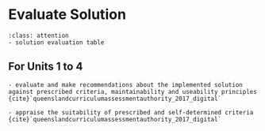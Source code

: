 # Evaluate Solution

```{admonition} Tools use:
:class: attention
- solution evaluation table
```

## For Units 1 to 4


```{admonition} Unit 1 subject matter covered:
- evaluate and make recommendations about the implemented solution against prescribed criteria, maintainability and useability principles
{cite}`queenslandcurriculumassessmentauthority_2017_digital`
```

```{admonition} Unit 3 subject matter covered:
- appraise the suitability of prescribed and self-determined criteria
{cite}`queenslandcurriculumassessmentauthority_2017_digital`
```
